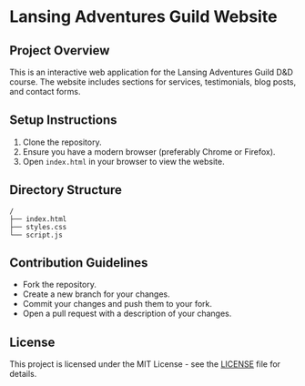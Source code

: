 # Lansing Adventures Guild Website

## Project Overview
This is an interactive web application for the Lansing Adventures Guild D&D course. The website includes sections for services, testimonials, blog posts, and contact forms.

## Setup Instructions
1. Clone the repository.
2. Ensure you have a modern browser (preferably Chrome or Firefox).
3. Open `index.html` in your browser to view the website.

## Directory Structure
```
/
├── index.html
├── styles.css
└── script.js
```

## Contribution Guidelines
- Fork the repository.
- Create a new branch for your changes.
- Commit your changes and push them to your fork.
- Open a pull request with a description of your changes.

## License
This project is licensed under the MIT License - see the [LICENSE](LICENSE) file for details.

